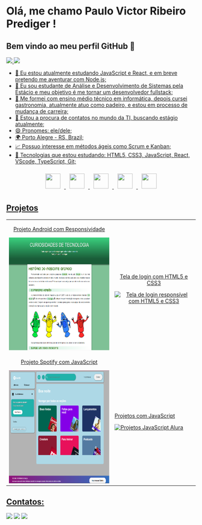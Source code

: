 # Olá, me chamo Paulo Victor Ribeiro Prediger ! 
## Bem vindo ao meu perfil GitHub 👋
<div>
<a href="https://github.com/pauloprediger">
<img loading="lazy" height="180em" src="https://github-readme-stats.vercel.app/api/top-langs/?username=pauloprediger&layout=compact&langs_count=7&theme=dracula"/>
<img loading="lazy" height="180em" src="https://github-readme-stats.vercel.app/api?username=pauloprediger&show_icons=true&theme=dracula&include_all_commits=true&count_private=true"/>
</div>

- 🔭 Eu estou atualmente estudando JavaScript e React, e em breve pretendo me aventurar com Node.js;
- 🌱 Eu sou estudante de Análise e Desenvolvimento de Sistemas pela Estácio e meu objetivo é me tornar um desenvolvedor fullstack;
- 👯 Me formei com ensino médio técnico em informática, depois cursei gastronomia, atualmente atuo como padeiro, e estou em processo de mudança de carreira; 
- 🤔 Estou a procura de contatos no mundo da TI, buscando estágio atualmente;
- 😄 Pronomes: ele/dele; 
- 🌍 Porto Alegre - RS, Brazil;
- 📈 Possuo interesse em métodos ágeis como Scrum e Kanban;
- 💬 Tecnologias que estou estudando: HTML5, CSS3, JavaScript, React, VScode, TypeScript, Git;

<p align="center">
  <img loading="lazy" src="https://cdn.jsdelivr.net/gh/devicons/devicon/icons/git/git-original.svg" width="40" height="40" style="margin: 10px;"/>
  <img src="https://cdn.jsdelivr.net/gh/devicons/devicon@latest/icons/css3/css3-original.svg" width="40" height="40" style="margin: 10px;"/>
  <img src="https://cdn.jsdelivr.net/gh/devicons/devicon@latest/icons/html5/html5-original.svg" width="40" height="40" style="margin: 10px;"/>
  <img src="https://cdn.jsdelivr.net/gh/devicons/devicon@latest/icons/javascript/javascript-original.svg" width="40" height="40" style="margin: 10px;"/>
  <img src="https://cdn.jsdelivr.net/gh/devicons/devicon@latest/icons/react/react-original.svg" width="40" height="40" style="margin: 10px;"/>
</p>

## Projetos 

<table>
  <tr>
    <td align="center">
      <p>Projeto Android com Responsividade</p>
      <a href="https://pauloprediger.github.io/HTML//desafios/android/index.html" target="_blank">
        <img src="https://github.com/pauloprediger/pauloprediger/blob/main/assets/projeto-android.png" width="400" height="300" alt="Projeto Android HTML5 com Responsividade"/>
      </a>
    </td>
    <td align="center">
      <p>Tela de login com HTML5 e CSS3</p>
      <a href="https://pauloprediger.github.io/Login/" target="_blank">
        <img src="https://github.com/pauloprediger/pauloprediger/blob/main/assets/login-respons%C3%ADvel.png" width="400" height="300" alt="Tela de login responsível com HTML5 e CSS3"/>
      </a>
    </td>
  </tr>
  <tr>
    <td align="center">
      <p>Projeto Spotify com JavaScript</p>
      <a href="https://pauloprediger.github.io/Imersao-Alura/" target="_blank">
        <img src="https://github.com/pauloprediger/pauloprediger/blob/main/assets/projeto-Spotigy.png" width="400" height="300" alt="Projeto Spotify Imersão Alura"/>
      </a>
    </td>
    <td>
      <p>Projetos com JavaScript</p>
      <a href= "https://pauloprediger.github.io/Praticando-Logica-de-Progamacao/" target = "blanck">
       <img src = "https://github.com/pauloprediger/pauloprediger/blob/main/assets/exerc%C3%ADcios-java.png" width="400" height="300" alt="Projetos JavaScript Alura"/>
      </a>
    </td>
  </tr>
</table>

## Contatos:
<div>
<a href="https://www.instagram.com/pauloprediger/" target="_blank"><img loading="lazy" src="https://img.shields.io/badge/-Instagram-%23E4405F?style=for-the-badge&logo=instagram&logoColor=white" target="_blank"></a>
<a href = "mailto:pauloprediger99@gmail.com"><img loading="lazy" src="https://img.shields.io/badge/Gmail-D14836?style=for-the-badge&logo=gmail&logoColor=white" target="_blank"></a>
<a href="https://www.linkedin.com/in/paulo-prediger-242629291/" target="_blank"><img target="_blank"><img loading="lazy" src="https://img.shields.io/badge/-LinkedIn-%230077B5?style=for-the-badge&logo=linkedin&logoColor=white" target="_blank"></a>
  
<style>
  @media (max-width: 600px) {
    table, tr, td {
      display: block;
      width: 100%;
    }
    .responsive-img {
      width: 100%;
      height: auto;
    }
  }
</style>
 
